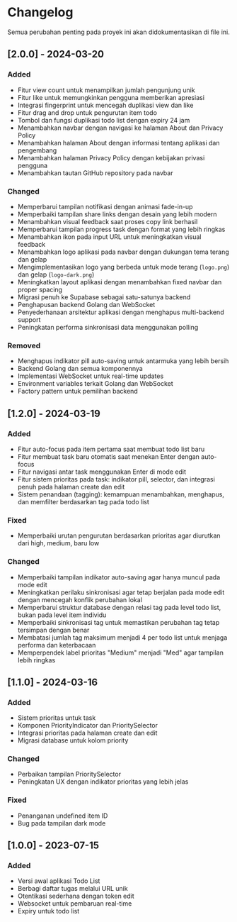 # Changelog

Semua perubahan penting pada proyek ini akan didokumentasikan di file ini.

## [2.0.0] - 2024-03-20

### Added

- Fitur view count untuk menampilkan jumlah pengunjung unik
- Fitur like untuk memungkinkan pengguna memberikan apresiasi
- Integrasi fingerprint untuk mencegah duplikasi view dan like
- Fitur drag and drop untuk pengurutan item todo
- Tombol dan fungsi duplikasi todo list dengan expiry 24 jam
- Menambahkan navbar dengan navigasi ke halaman About dan Privacy Policy
- Menambahkan halaman About dengan informasi tentang aplikasi dan pengembang
- Menambahkan halaman Privacy Policy dengan kebijakan privasi pengguna
- Menambahkan tautan GitHub repository pada navbar

### Changed

- Memperbarui tampilan notifikasi dengan animasi fade-in-up
- Memperbaiki tampilan share links dengan desain yang lebih modern
- Menambahkan visual feedback saat proses copy link berhasil
- Memperbarui tampilan progress task dengan format yang lebih ringkas
- Menambahkan ikon pada input URL untuk meningkatkan visual feedback
- Menambahkan logo aplikasi pada navbar dengan dukungan tema terang dan gelap
- Mengimplementasikan logo yang berbeda untuk mode terang (`logo.png`) dan gelap (`logo-dark.png`)
- Meningkatkan layout aplikasi dengan menambahkan fixed navbar dan proper spacing
- Migrasi penuh ke Supabase sebagai satu-satunya backend
- Penghapusan backend Golang dan WebSocket
- Penyederhanaan arsitektur aplikasi dengan menghapus multi-backend support
- Peningkatan performa sinkronisasi data menggunakan polling

### Removed

- Menghapus indikator pill auto-saving untuk antarmuka yang lebih bersih
- Backend Golang dan semua komponennya
- Implementasi WebSocket untuk real-time updates
- Environment variables terkait Golang dan WebSocket
- Factory pattern untuk pemilihan backend

## [1.2.0] - 2024-03-19

### Added

- Fitur auto-focus pada item pertama saat membuat todo list baru
- Fitur membuat task baru otomatis saat menekan Enter dengan auto-focus
- Fitur navigasi antar task menggunakan Enter di mode edit
- Fitur sistem prioritas pada task: indikator pill, selector, dan integrasi penuh pada halaman create dan edit
- Sistem penandaan (tagging): kemampuan menambahkan, menghapus, dan memfilter berdasarkan tag pada todo list

### Fixed

- Memperbaiki urutan pengurutan berdasarkan prioritas agar diurutkan dari high, medium, baru low

### Changed

- Memperbaiki tampilan indikator auto-saving agar hanya muncul pada mode edit
- Meningkatkan perilaku sinkronisasi agar tetap berjalan pada mode edit dengan mencegah konflik perubahan lokal
- Memperbarui struktur database dengan relasi tag pada level todo list, bukan pada level item individu
- Memperbaiki sinkronisasi tag untuk memastikan perubahan tag tetap tersimpan dengan benar
- Membatasi jumlah tag maksimum menjadi 4 per todo list untuk menjaga performa dan keterbacaan
- Memperpendek label prioritas "Medium" menjadi "Med" agar tampilan lebih ringkas

## [1.1.0] - 2024-03-16

### Added

- Sistem prioritas untuk task
- Komponen PriorityIndicator dan PrioritySelector
- Integrasi prioritas pada halaman create dan edit
- Migrasi database untuk kolom priority

### Changed

- Perbaikan tampilan PrioritySelector
- Peningkatan UX dengan indikator prioritas yang lebih jelas

### Fixed

- Penanganan undefined item ID
- Bug pada tampilan dark mode

## [1.0.0] - 2023-07-15

### Added

- Versi awal aplikasi Todo List
- Berbagi daftar tugas melalui URL unik
- Otentikasi sederhana dengan token edit
- Websocket untuk pembaruan real-time
- Expiry untuk todo list
